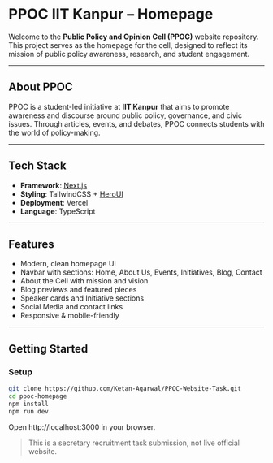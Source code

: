 # PPOC IIT Kanpur – Homepage

Welcome to the **Public Policy and Opinion Cell (PPOC)** website repository. This project serves as the homepage for the cell, designed to reflect its mission of public policy awareness, research, and student engagement.

---

##  About PPOC

PPOC is a student-led initiative at **IIT Kanpur** that aims to promote awareness and discourse around public policy, governance, and civic issues. Through articles, events, and debates, PPOC connects students with the world of policy-making.

---

##  Tech Stack

- **Framework**: [Next.js](https://nextjs.org/)
- **Styling**: TailwindCSS + [HeroUI](https://heroui.com/)
- **Deployment**: Vercel
- **Language**: TypeScript

---

##  Features

-  Modern, clean homepage UI  
-  Navbar with sections: Home, About Us, Events, Initiatives, Blog, Contact  
-  About the Cell with mission and vision  
-  Blog previews and featured pieces  
-  Speaker cards and Initiative sections  
-  Social Media and contact links  
-  Responsive & mobile-friendly  

---

##  Getting Started

### Setup

```bash
git clone https://github.com/Ketan-Agarwal/PPOC-Website-Task.git
cd ppoc-homepage
npm install
npm run dev
```

Open http://localhost:3000 in your browser.





> This is a secretary recruitment task submission, not live official website.
